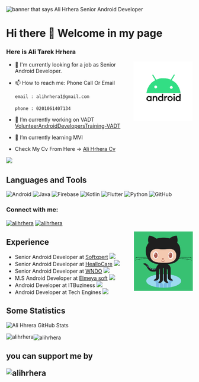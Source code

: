 <img src="https://raw.githubusercontent.com/alihrhera/alihrhera/main/src/gh-header-image.gif" alt="banner that says Ali Hrhera Senior Android Developer ">

# Hi there 👋 Welcome in my page 
### Here is Ali Tarek Hrhera
<img align="right" alt="GIF" height="160px" width="160px" src="https://raw.githubusercontent.com/alihrhera/alihrhera/main/src/android.gif" />

- 🔭 I'm currently looking for a job as Senior Android Developer.
- 📫 How to reach me: Phone Call Or Email 
    
      email : alihrhera1@gmail.com
      
      phone : 0201061407134
      
- 🔭 I’m currently working on VADT [VolunteerAndroidDevelopersTraining-VADT](https://github.com/VolunteerAndroidDevelopersTraining-VADT) 
- 🌱 I’m currently learning MVI 

    
- Check My Cv From Here -> [Ali Hrhera Cv](http://www.bit.ly/alihrheraCv)


![ ](https://api.visitorbadge.io/api/VisitorHit?user=alihrhera&repo=alihrhera&label=VISITORS-since-Aug-2022&countColor=#004fb8)  

## Languages and Tools
![Android](https://img.shields.io/badge/Android-3DDC84?style=for-the-badge&logo=android&logoColor=white) ![Java](https://img.shields.io/badge/java-%23ED8B00.svg?style=for-the-badge&logo=java&logoColor=white) ![Firebase](https://img.shields.io/badge/firebase-%23039BE5.svg?style=for-the-badge&logo=firebase) ![Kotlin](https://img.shields.io/badge/kotlin-%230095D5.svg?style=for-the-badge&logo=kotlin&logoColor=white)    ![Flutter](https://img.shields.io/badge/Flutter-%2302569B.svg?style=for-the-badge&logo=Flutter&logoColor=white)  ![Python](https://img.shields.io/badge/python-3670A0?style=for-the-badge&logo=python&logoColor=ffdd54)  ![GitHub](https://img.shields.io/badge/github-%23121011.svg?style=for-the-badge&logo=github&logoColor=white)
<h3 align="left">Connect with me:</h3>
<p align="left">
<a href="https://twitter.com/alihrhera" target="blank"><img align="center" src="https://raw.githubusercontent.com/rahuldkjain/github-profile-readme-generator/master/src/images/icons/Social/twitter.svg" alt="alihrhera" height="30" width="40" /></a> <a href="https://linkedin.com/in/alihrhera" target="blank"><img align="center" src="https://raw.githubusercontent.com/rahuldkjain/github-profile-readme-generator/master/src/images/icons/Social/linked-in-alt.svg" alt="alihrhera" height="30" width="40" /></a>

</p>




<img align="right" alt="GIF" height="160px" src="https://raw.githubusercontent.com/Potential17/Potential17/master/github-logo-octocat-.gif" />

## Experience
-  Senior Android Developer at [Softxpert](https://www.softxpert.com)            ![ ](https://img.shields.io/badge/2025-2025-red)
-  Senior Android Developer at [HealloCare](https://www.heallocare.com/)            ![ ](https://img.shields.io/badge/2023-2025-red)
-  Senior Android Developer at [WNDO](https://wndo.com/)          ![ ](https://img.shields.io/badge/2021-2023-red)
-  M.S Android Developer at [ Elmeya soft](https://elmeyasoft.com/)      ![ ](https://img.shields.io/badge/2019-2021-red)
-  Android Developer at  ITBuziness          ![ ](https://img.shields.io/badge/2017-2019-red)
-  Android Developer at  Tech Engines        ![ ](https://img.shields.io/badge/2016-2017-red)


## Some Statistics
![Ali Hhrera GitHub Stats](https://github-readme-stats.vercel.app/api?username=alihrhera&show_icons=true&hide_border=true&&count_private=true&include_all_commits=true)
<p><img align="left" src="https://github-readme-stats.vercel.app/api/top-langs?username=alihrhera&show_icons=true&locale=en&layout=compact" alt="alihrhera" /></p>

<p><img align="center" src="https://github-readme-streak-stats.herokuapp.com/?user=alihrhera&" alt="alihrhera" /></p>



## you can support me by <p><a href="https://www.buymeacoffee.com/alihrhera"> <img align="left" src="https://cdn.buymeacoffee.com/buttons/v2/default-yellow.png" height="50" width="210" alt="alihrhera" /></a></p><br><br>




<!--

- 🔭 I’m currently working on ...
- 🌱 I’m currently learning ...
- 👯 I’m looking to collaborate on ...
- 🤔 I’m looking for help with ...
- 💬 Ask me about ...
- 📫 How to reach me: ...
- 😄 Pronouns: ...
- ⚡ Fun fact: ...
-->
